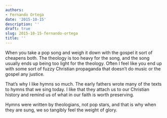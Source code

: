 ```yaml
---
authors:
- Fernando Ortega
date: '2015-10-15'
description: ''
draft: true
slug: 2015-10-15-fernando-ortega
title: ''
---
```

When you take a pop song and weigh it down with the gospel it sort of cheapens both. The theology is too heavy for the song, and the song usually ends up being too light for the theology. Often I feel like you end up with some sort of fuzzy Christian propaganda that doesn’t do music or the gospel any justice. 

That’s why I like hymns so much. The early fathers wrote many of the texts to hymns that we sing today. I like that they attach us to our Christian history and remind us of what in our faith is worth preserving. 

Hymns were written by theologians, not pop stars, and that is why when they are sung, we so tangibly feel the weight of glory.



